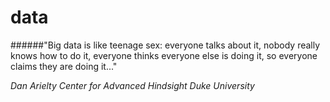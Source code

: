 # data

######"Big data is like teenage sex: everyone talks about it, nobody really knows how to do it, everyone thinks everyone else is doing it, so everyone claims they are doing it..."

*Dan Arielty
Center for Advanced Hindsight
Duke University*
